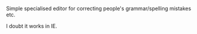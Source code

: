 Simple specialised editor for correcting people's grammar/spelling mistakes etc.

I doubt it works in IE.

